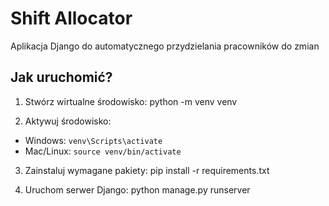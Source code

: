 # Shift Allocator

Aplikacja Django do automatycznego przydzielania pracowników do zmian

## Jak uruchomić?
1. Stwórz wirtualne środowisko:
python -m venv venv

2. Aktywuj środowisko:
- Windows: `venv\Scripts\activate`
- Mac/Linux: `source venv/bin/activate`
3. Zainstaluj wymagane pakiety:
pip install -r requirements.txt

4. Uruchom serwer Django:
python manage.py runserver
